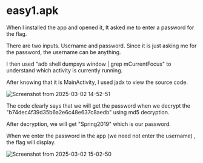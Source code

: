 # easy1.apk
When I installed the app and opened it, It asked me to enter a password for the flag.

There are two inputs. Username and password. Since it is just asking me for the password, the username can be anything.

I then used "adb shell dumpsys window | grep mCurrentFocus" to understand which activity is currently running. 

After knowing that it is MainActivity, I used jadx to view the source code.

![Screenshot from 2025-03-02 14-52-51](https://github.com/user-attachments/assets/7020f7a3-8af8-4b83-a512-3c7813547a82)

The code clearly says that we will get the password when we decrypt the "b74dec4f39d35b6a2e6c48e637c8aedb" using md5 decryption.

After decryption, we will get "Spring2019" which is our password. 

When we enter the password in the app (we need not enter the username) , the flag will display.

![Screenshot from 2025-03-02 15-02-50](https://github.com/user-attachments/assets/28ca4c08-1af8-4534-a5fa-d57bbbf2ecc3)


